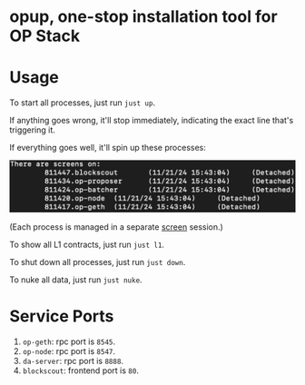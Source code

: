 # opup, one-stop installation tool for OP Stack


# Usage

To start all processes, just run `just up`.
 
If anything goes wrong, it'll stop immediately, indicating the exact line that's triggering it.

If everything goes well, it'll spin up these processes:

![all-processes](assets/all-processes.png)

(Each process is managed in a separate [screen](https://linuxize.com/post/how-to-use-linux-screen/) session.)

To show all L1 contracts, just run `just l1`.

To shut down all processes, just run `just down`.

To nuke all data, just run `just nuke`.

# Service Ports

1. `op-geth`: rpc port is `8545`.
2. `op-node`: rpc port is `8547`.
3. `da-server`: rpc port is `8888`.
4. `blockscout`: frontend port is `80`.
